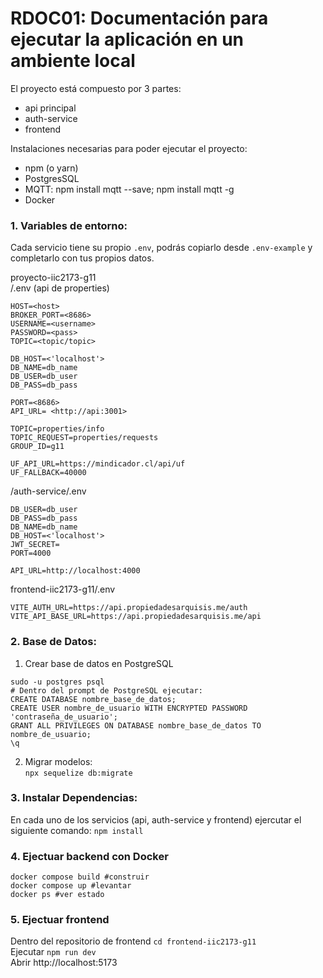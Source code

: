 # RDOC01: Documentación para ejecutar la aplicación en un ambiente local 

El proyecto está compuesto por 3 partes:
- api principal
- auth-service
- frontend

Instalaciones necesarias para poder ejecutar el proyecto:
- npm (o yarn)
- PostgresSQL
- MQTT: npm install mqtt --save; npm install mqtt -g
- Docker

### 1. Variables de entorno:
Cada servicio tiene su propio `.env`, podrás copiarlo desde `.env-example` y completarlo con tus propios datos. 

proyecto-iic2173-g11\
/.env (api de properties)
```
HOST=<host>
BROKER_PORT=<8686>
USERNAME=<username>
PASSWORD=<pass>
TOPIC=<topic/topic>

DB_HOST=<'localhost'>
DB_NAME=db_name
DB_USER=db_user
DB_PASS=db_pass

PORT=<8686>
API_URL= <http://api:3001>

TOPIC=properties/info
TOPIC_REQUEST=properties/requests
GROUP_ID=g11

UF_API_URL=https://mindicador.cl/api/uf
UF_FALLBACK=40000
```

/auth-service/.env
```
DB_USER=db_user
DB_PASS=db_pass
DB_NAME=db_name
DB_HOST=<'localhost'>
JWT_SECRET=
PORT=4000

API_URL=http://localhost:4000
```

frontend-iic2173-g11/.env
```
VITE_AUTH_URL=https://api.propiedadesarquisis.me/auth
VITE_API_BASE_URL=https://api.propiedadesarquisis.me/api
```

### 2. Base de Datos:
1. Crear base de datos en PostgreSQL
```
sudo -u postgres psql
# Dentro del prompt de PostgreSQL ejecutar:
CREATE DATABASE nombre_base_de_datos;
CREATE USER nombre_de_usuario WITH ENCRYPTED PASSWORD 'contraseña_de_usuario';
GRANT ALL PRIVILEGES ON DATABASE nombre_base_de_datos TO nombre_de_usuario;
\q
```

2. Migrar modelos:\
`npx sequelize db:migrate`

### 3. Instalar Dependencias:
En cada uno de los servicios (api, auth-service y frontend) ejercutar el siguiente comando:
`npm install`

### 4. Ejectuar backend con Docker
```
docker compose build #construir
docker compose up #levantar
docker ps #ver estado
```

### 5. Ejectuar frontend
Dentro del repositorio de frontend `cd frontend-iic2173-g11`\
Ejecutar `npm run dev`\
Abrir http://localhost:5173